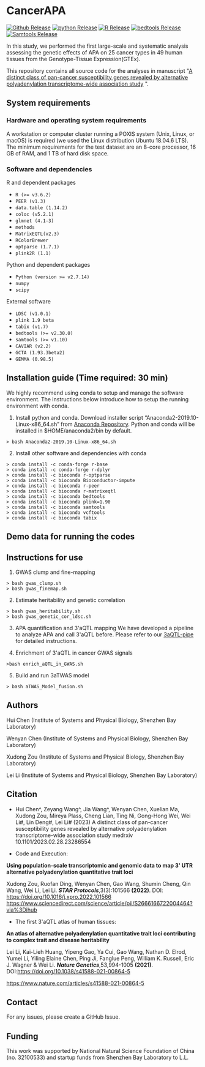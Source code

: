 # CancerAPA
[![Github Release](https://img.shields.io/badge/release-v1.0-brightgreen)](https://github.com/3UTR/CancerAPA)
[![python Release](https://img.shields.io/badge/python-2.7.14-brightgreen)](https://www.python.org/downloads/)
[![R Release](https://img.shields.io/badge/R-3.6.2-brightgreen)](https://cran.r-project.org/)
[![bedtools Release](https://img.shields.io/badge/bedtools-v2.25.0-brightgreen)](https://github.com/arq5x/bedtools2)
[![Samtools Release](https://img.shields.io/badge/samtools-v1.9-brightgreen)](http://www.htslib.org/)

In this study, we performed the first large-scale and systematic analysis assessing the genetic effects of APA on 25 cancer types in 49 human tissues from the Genotype-Tissue Expression(GTEx).

This repository contains all source code for the analyses in manuscript "[A distinct class of pan-cancer susceptibility genes revealed by alternative polyadenylation transcriptome-wide association study](https://medrxiv.org/cgi/content/short/2023.02.28.23286554v1) ".

## System requirements
### Hardware and operating system requirements
A workstation or computer cluster running a POXIS system (Unix, Linux, or macOS) is required (we used the Linux distribution Ubuntu 18.04.6 LTS). The minimum requirements for the test dataset are an 8-core processor, 16 GB of RAM, and 1 TB of hard disk space.

### Software and dependencies
R and dependent packages

* `R (>= v3.6.2)`
* `PEER (v1.3)`
* `data.table (1.14.2)`
* `coloc (v5.2.1)`
* `glmnet (4.1-3)`
* `methods`
* `MatrixEQTL(v2.3)`
* `RColorBrewer`
* `optparse (1.7.1)`
* `plink2R (1.1)`

Python and dependent packages
* `Python (version >= v2.7.14)`
* `numpy`
* `scipy`

External software
* `LDSC (v1.0.1)`
* `plink 1.9 beta`
* `tabix (v1.7)`
* `bedtools (>= v2.30.0)`
* `samtools (>= v1.10)`
* `CAVIAR (v2.2)`
* `GCTA (1.93.3beta2)`
* `GEMMA (0.98.5)`

## Installation guide (Time required: 30 min)
We highly recommend using conda to setup and manage the software environment. The instructions below introduce how to setup the running environment with conda.

1. Install python and conda. Download installer script “Anaconda2-2019.10-Linux-x86_64.sh” from [Anaconda Repository](https://repo.anaconda.com/archive/). Python and conda will be installed in $HOME/anaconda2/bin by default.
```
> bash Anaconda2-2019.10-Linux-x86_64.sh
```
2. Install other software and dependencies with conda
```
> conda install -c conda-forge r-base
> conda install -c conda-forge r-dplyr
> conda install -c bioconda r-optparse
> conda install -c bioconda Bioconductor-impute
> conda install -c bioconda r-peer
> conda install -c bioconda r-matrixeqtl
> conda install -c bioconda bedtools
> conda install -c bioconda plink=1.90
> conda install -c bioconda samtools
> conda install -c bioconda vcftools
> conda install -c bioconda tabix
```
## Demo data for running the codes

## Instructions for use


1. GWAS clump and fine-mapping
```
> bash gwas_clump.sh
> bash gwas_finemap.sh
```

2. Estimate heritability and genetic correlation
```
> bash gwas_heritability.sh
> bash gwas_genetic_cor_ldsc.sh
```

3. APA quantification and 3'aQTL mapping
We have developed a pipeline to analyze APA and call 3'aQTL before. Please refer to our [3aQTL-pipe](https://github.com/3UTR/3aQTL-pipe) for detailed instructions.

4. Enrichment of 3'aQTL in cancer GWAS signals
```
>bash enrich_aQTL_in_GWAS.sh
```

5. Build and run 3aTWAS model
```
> bash aTWAS_Model_fusion.sh
```

## Authors

Hui Chen (Institute of Systems and Physical Biology, Shenzhen Bay Laboratory)

Wenyan Chen (Institute of Systems and Physical Biology, Shenzhen Bay Laboratory)

Xudong Zou (Institute of Systems and Physical Biology, Shenzhen Bay Laboratory)

Lei Li (Institute of Systems and Physical Biology, Shenzhen Bay Laboratory)

## Citation

* Hui Chen^, Zeyang Wang^, Jia Wang^, Wenyan Chen, Xuelian Ma, Xudong Zou, Mireya Plass, Cheng Lian, Ting Ni, Gong-Hong Wei, Wei Li#, Lin Deng#, Lei Li# (2023)
A distinct class of pan-cancer susceptibility genes revealed by alternative polyadenylation transcriptome-wide association study medrxiv 10.1101/2023.02.28.23286554

* Code and Execution:

**Using population-scale transcriptomic and genomic data to map 3' UTR alternative polyadenylation quantitative trait loci**

Xudong Zou, Ruofan Ding, Wenyan Chen, Gao Wang, Shumin Cheng, Qin Wang, Wei Li, Lei Li. ***STAR Protocols***,3(3):101566 **(2022)**.
DOI: https://doi.org/10.1016/j.xpro.2022.101566
https://www.sciencedirect.com/science/article/pii/S2666166722004464?via%3Dihub

* The first 3'aQTL atlas of human tissues:

**An atlas of alternative polyadenylation quantitative trait loci contributing to complex trait and disease heritability**

Lei Li, Kai-Lieh Huang, Yipeng Gao, Ya Cui, Gao Wang, Nathan D. Elrod, Yumei Li, Yiling Elaine Chen, Ping Ji, Fanglue Peng, William K. Russell, Eric J. Wagner & Wei Li. ***Nature Genetics***,53,994-1005 **(2021)**. DOI:https://doi.org/10.1038/s41588-021-00864-5

https://www.nature.com/articles/s41588-021-00864-5

## Contact
For any issues, please create a GitHub Issue.

## Funding
This work was supported by National Natural Science Foundation of China (no. 32100533) and startup funds from Shenzhen Bay Laboratory to L.L.
